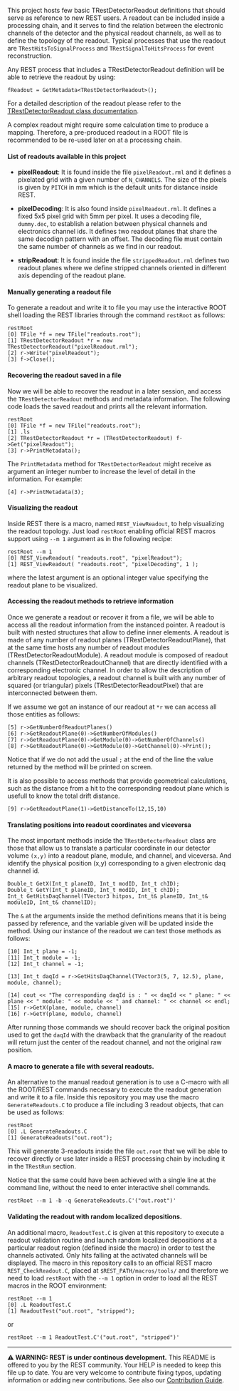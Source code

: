 This project hosts few basic TRestDetectorReadout definitions that should serve as reference to new REST users. A readout can be included inside a processing chain, and it serves to find the relation between the electronic channels of the detector and the physical readout channels, as well as to define the topology of the readout. Typical processes that use the readout are `TRestHitsToSignalProcess` and `TRestSignalToHitsProcess` for event reconstruction.

Any REST process that includes a TRestDetectorReadout definition will be able to retrieve the readout by using:

```
fReadout = GetMetadata<TRestDetectorReadout>();
```

For a detailed description of the readout please refer to the [TRestDetectorReadout class documentation](https://sultan.unizar.es/rest/classTRestDetectorReadout.html).


A complex readout might require some calculation time to produce a mapping. Therefore, a pre-produced readout in a ROOT file is recommended to be re-used later on at a processing chain.

#### List of readouts available in this project

* **pixelReadout**: It is found inside the file `pixelReadout.rml` and it defines a pixelated grid with a given number of `N_CHANNELS`. The size of the pixels is given by `PITCH` in mm which is the default units for distance inside REST.

* **pixelDecoding**: It is also found inside `pixelReadout.rml`. It defines a fixed 5x5 pixel grid with 5mm per pixel. It uses a decoding file, `dummy.dec`, to establish a relation between physical channels and electronics channel ids. It defines two readout planes that share the same decodign pattern with an offset. The decoding file must contain the same number of channels as we find in our readout.

* **stripReadout**: It is found inside the file `strippedReadout.rml` defines two readout planes where we define stripped channels oriented in different axis depending of the readout plane.

#### Manually generating a readout file

To generate a readout and write it to file you may use the interactive ROOT shell loading the REST libraries through the command `restRoot` as follows:

```
restRoot
[0] TFile *f = new TFile("readouts.root");
[1] TRestDetectorReadout *r = new TRestDetectorReadout("pixelReadout.rml");
[2] r->Write("pixelReadout");
[3] f->Close();
```

#### Recovering the readout saved in a file

Now we will be able to recover the readout in a later session, and access the `TRestDetectorReadout` methods and metadata information. The following code loads the saved readout and prints all the relevant information. 

```
restRoot
[0] TFile *f = new TFile("readouts.root");
[1] .ls
[2] TRestDetectorReadout *r = (TRestDetectorReadout) f->Get("pixelReadout");
[3] r->PrintMetadata();
```

The `PrintMetadata` method for `TRestDetectorReadout` might receive as argument an integer number to increase the level of detail in the information. For example:

```
[4] r->PrintMetadata(3);
```

#### Visualizing the readout

Inside REST there is a macro, named `REST_ViewReadout`, to help visualizing the readout topology. Just load `restRoot` enabling official REST macros support using `--m 1` argument as in the following recipe:

```
restRoot --m 1
[0] REST_ViewReadout( "readouts.root", "pixelReadout");
[1] REST_ViewReadout( "readouts.root", "pixelDecoding", 1 );
```

where the latest argument is an optional integer value specifying the readout plane to be visualized.

#### Accessing the readout methods to retrieve information

Once we generate a readout or recover it from a file, we will be able to access all the readout information from the instanced pointer. A readout is built with nested structures that allow to define inner elements. A readout is made of any number of readout planes (TRestDetectorReadoutPlane), that at the same time hosts any number of readout modules (TRestDetectorReadoutModule). A readout module is composed of readout channels (TRestDetectorReadoutChannel) that are directly identified with a corresponding electronic channel. In order to allow the description of arbitrary readout topologies, a readout channel is built with any number of squared (or triangular) pixels (TRestDetectorReadoutPixel) that are interconnected between them. 

If we assume we got an instance of our readout at `*r` we can access all those entities as follows:

```
[5] r->GetNumberOfReadoutPlanes()
[6] r->GetReadoutPlane(0)->GetNumberOfModules()
[7] r->GetReadoutPlane(0)->GetModule(0)->GetNumberOfChannels()
[8] r->GetReadoutPlane(0)->GetModule(0)->GetChannel(0)->Print();
```

Notice that if we do not add the usual `;` at the end of the line the value returned by the method will be printed on screen.

It is also possible to access methods that provide geometrical calculations, such as the distance from a hit to the corresponding readout plane which is usefull to know the total drift distance.

```
[9] r->GetReadoutPlane(1)->GetDistanceTo(12,15,10)
```

#### Translating positions into readout coordinates and viceversa

The most important methods inside the `TRestDetectorReadout` class are those that allow us to translate a particular coordinate in our detector volume `(x,y)` into a readout plane, module, and channel, and viceversa. And identify the physical position (x,y) corresponding to a given electronic daq channel id.

```
Double_t GetX(Int_t planeID, Int_t modID, Int_t chID);
Double_t GetY(Int_t planeID, Int_t modID, Int_t chID);
Int_t GetHitsDaqChannel(TVector3 hitpos, Int_t& planeID, Int_t& moduleID, Int_t& channelID);
```

The `&` at the arguments inside the method definitions means that it is being passed by reference, and the variable given will be updated inside the method. Using our instance of the readout we can test those methods as follows:

```
[10] Int_t plane = -1;
[11] Int_t module = -1;
[12] Int_t channel = -1;

[13] Int_t daqId = r->GetHitsDaqChannel(TVector3(5, 7, 12.5), plane, module, channel);

[14] cout << "The corresponding daqId is : " << daqId << " plane: " << plane << " module: " << module << " and channel: " << channel << endl;
[15] r->GetX(plane, module, channel)
[16] r->GetY(plane, module, channel)
```

After running those commands we should recover back the original position used to get the `daqId` with the drawback that the granularity of the readout will return just the center of the readout channel, and not the original raw position.

#### A macro to generate a file with several readouts.

An alternative to the manual readout generation is to use a C-macro with all the ROOT/REST commands necessary to execute the readout generation and write it to a file. Inside this repository you may use the macro `GenerateReadouts.C` to produce a file including 3 readout objects, that can be used as follows:

```
restRoot
[0] .L GenerateReadouts.C
[1] GenerateReadouts("out.root");
```

This will generate 3-readouts inside the file `out.root` that we will be able to recover directly or use later inside a REST processing chain by including it in the `TRestRun` section.

Notice that the same could have been achieved with a single line at the command line, without the need to enter interactive shell commands.

```
restRoot --m 1 -b -q GenerateReadouts.C'("out.root")'
```

#### Validating the readout with random localized depositions.

An additional macro, `ReadoutTest.C` is given at this repository to execute a readout validation routine and launch random localized depositions at a particular readout region (defined inside the macro) in order to test the channels activated. Only hits falling at the activated channels will be displayed. The macro in this repository calls to an official REST macro `REST_CheckReadout.C`, placed at `$REST_PATH/macros/tools/` and therefore we need to load `restRoot` with the `--m 1` option in order to load all the REST macros in the ROOT environment:

```
restRoot --m 1
[0] .L ReadoutTest.C
[1] ReadoutTest("out.root", "stripped");
```

or

```
restRoot --m 1 ReadoutTest.C'("out.root", "stripped")'
```

-----

**⚠ WARNING: REST is under continous development.** This README is offered to you by the REST community. Your HELP is needed to keep this file up to date. You are very welcome to contribute fixing typos, updating information or adding new contributions. See also our [Contribution Guide](https://lfna.unizar.es/rest-development/REST_v2/-/blob/master/CONTRIBUTING.md).
